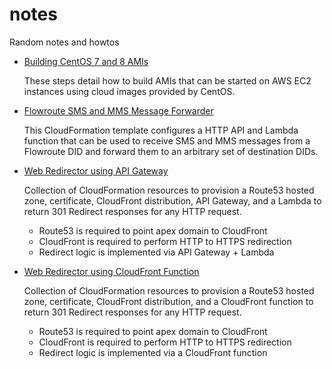 # notes
Random notes and howtos

* [Building CentOS 7 and 8 AMIs](building-centos-ec2-amis/README.md)

  These steps detail how to build AMIs that can be started on AWS EC2 instances
  using cloud images provided by CentOS.

* [Flowroute SMS and MMS Message Forwarder](flowroute-message-forwarder/README.md)

  This CloudFormation template configures a HTTP API and Lambda function that
  can be used to receive SMS and MMS messages from a Flowroute DID and forward
  them to an arbitrary set of destination DIDs.

* [Web Redirector using API Gateway](web-redirector-api-gateway/README.md)

  Collection of CloudFormation resources to provision a Route53 hosted zone,
  certificate, CloudFront distribution, API Gateway, and a Lambda to return 301
  Redirect responses for any HTTP request.

  * Route53 is required to point apex domain to CloudFront
  * CloudFront is required to perform HTTP to HTTPS redirection
  * Redirect logic is implemented via API Gateway + Lambda

* [Web Redirector using CloudFront Function](web-redirector-cf-function/README.md)

  Collection of CloudFormation resources to provision a Route53 hosted zone,
  certificate, CloudFront distribution, and a CloudFront function to return 301
  Redirect responses for any HTTP request.

  * Route53 is required to point apex domain to CloudFront
  * CloudFront is required to perform HTTP to HTTPS redirection
  * Redirect logic is implemented via a CloudFront function
